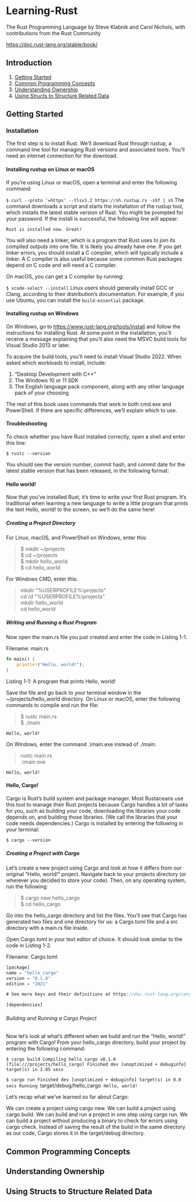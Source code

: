 # Learning-Rust

The Rust Programming Language
by Steve Klabnik and Carol Nichols, with contributions from the Rust Community

https://doc.rust-lang.org/stable/book/
## Introduction
1. [Getting Started](#getting-started)
2. [Common Programming Concepts](#common-programming-concepts)
3. [Understanding Ownership](#understanding-ownership)
4. [Using Structs to Structure Related Data](#using-structs-to-structure-related-data)

## Getting Started
### Installation
The first step is to install Rust. We’ll download Rust through rustup, a command line tool for managing Rust versions and associated tools. You’ll need an internet connection for the download.
#### Installing rustup on Linux or macOS
If you’re using Linux or macOS, open a terminal and enter the following command:

```$ curl --proto '=https' --tlsv1.2 https://sh.rustup.rs -sSf | sh```
The command downloads a script and starts the installation of the rustup tool, which installs the latest stable version of Rust. You might be prompted for your password. If the install is successful, the following line will appear:

```Rust is installed now. Great!```

You will also need a linker, which is a program that Rust uses to join its compiled outputs into one file. It is likely you already have one. If you get linker errors, you should install a C compiler, which will typically include a linker. A C compiler is also useful because some common Rust packages depend on C code and will need a C compiler.

On macOS, you can get a C compiler by running:

```$ xcode-select --install```
Linux users should generally install GCC or Clang, according to their distribution’s documentation. For example, if you use Ubuntu, you can install the ```build-essential``` package.
#### Installing rustup on Windows
On Windows, go to https://www.rust-lang.org/tools/install and follow the instructions for installing Rust. At some point in the installation, you’ll receive a message explaining that you’ll also need the MSVC build tools for Visual Studio 2013 or later.

To acquire the build tools, you’ll need to install Visual Studio 2022. When asked which workloads to install, include:

  1. “Desktop Development with C++”
  2. The Windows 10 or 11 SDK
  3. The English language pack component, along with any other language pack of your choosing
     
The rest of this book uses commands that work in both cmd.exe and PowerShell. If there are specific differences, we’ll explain which to use.

#### Troubleshooting

To check whether you have Rust installed correctly, open a shell and enter this line:

```$ rustc --version```

You should see the version number, commit hash, and commit date for the latest stable version that has been released, in the following format:

#### Hello world!
Now that you’ve installed Rust, it’s time to write your first Rust program. It’s traditional when learning a new language to write a little program that prints the text Hello, world! to the screen, so we’ll do the same here!

##### Creating a Project Directory

For Linux, macOS, and PowerShell on Windows, enter this:

> $ mkdir ~/projects <br>
> $ cd ~/projects <br>
> $ mkdir hello_world <br>
> $ cd hello_world <br>

For Windows CMD, enter this:

> mkdir "%USERPROFILE%\projects" <br>
> cd /d "%USERPROFILE%\projects" <br>
> mkdir hello_world <br>
> cd hello_world <br>

##### Writing and Running a Rust Program
Now open the main.rs file you just created and enter the code in Listing 1-1.

Filename: main.rs
```rust
fn main() {
    println!("Hello, world!");
}
```
Listing 1-1: A program that prints Hello, world!

Save the file and go back to your terminal window in the ~/projects/hello_world directory. On Linux or macOS, enter the following commands to compile and run the file:

> $ rustc main.rs <br>
> $ ./main <br>

`Hello, world!`

On Windows, enter the command .\main.exe instead of ./main:

> rustc main.rs <br>
> .\main.exe <br>

`Hello, world!`

#### Hello, Cargo!
Cargo is Rust’s build system and package manager. Most Rustaceans use this tool to manage their Rust projects because Cargo handles a lot of tasks for you, such as building your code, downloading the libraries your code depends on, and building those libraries. (We call the libraries that your code needs dependencies.)
Cargo is installed by entering the following in your terminal:

`$ cargo --version`

##### Creating a Project with Cargo

Let’s create a new project using Cargo and look at how it differs from our original “Hello, world!” project. Navigate back to your projects directory (or wherever you decided to store your code). Then, on any operating system, run the following:

> $ cargo new hello_cargo <br>
> $ cd hello_cargo <br>

Go into the hello_cargo directory and list the files. You’ll see that Cargo has generated two files and one directory for us: a Cargo.toml file and a src directory with a main.rs file inside.

Open Cargo.toml in your text editor of choice. It should look similar to the code in Listing 1-2.

Filename: Cargo.toml
```rust
[package]
name = "hello_cargo"
version = "0.1.0"
edition = "2021"

# See more keys and their definitions at https://doc.rust-lang.org/cargo/reference/manifest.html

[dependencies]
```
###### Building and Running a Cargo Project
Now let’s look at what’s different when we build and run the “Hello, world!” program with Cargo! From your hello_cargo directory, build your project by entering the following command:

`$ cargo build
   Compiling hello_cargo v0.1.0 (file:///projects/hello_cargo)
    Finished dev [unoptimized + debuginfo] target(s) in 2.85 secs`

`$ cargo run
    Finished dev [unoptimized + debuginfo] target(s) in 0.0 secs
     Running `target/debug/hello_cargo`
Hello, world!`

Let’s recap what we’ve learned so far about Cargo:

We can create a project using cargo new.
We can build a project using cargo build.
We can build and run a project in one step using cargo run.
We can build a project without producing a binary to check for errors using cargo check.
Instead of saving the result of the build in the same directory as our code, Cargo stores it in the target/debug directory.

## Common Programming Concepts

## Understanding Ownership

## Using Structs to Structure Related Data
